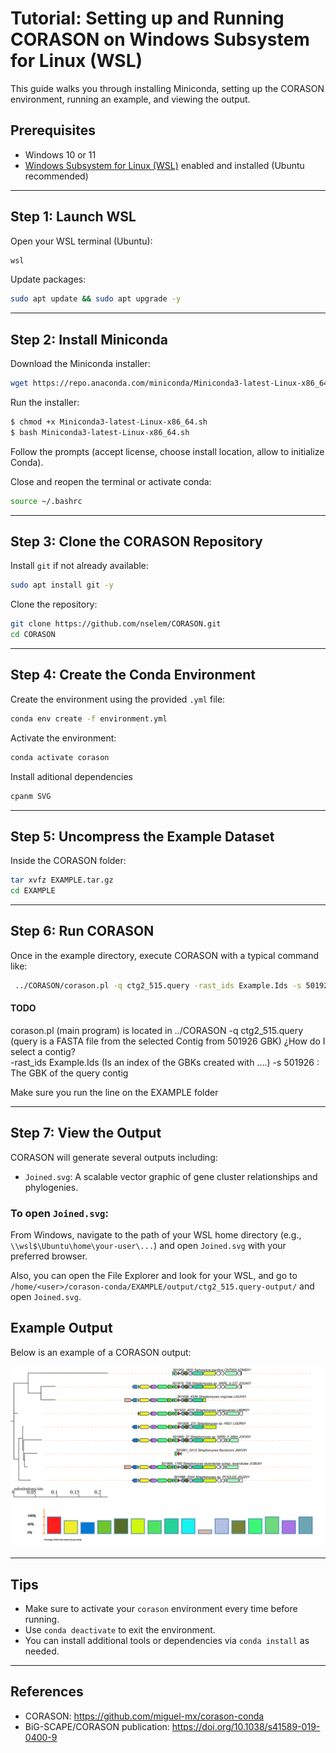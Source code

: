 # Tutorial: Setting up and Running CORASON on Windows Subsystem for Linux (WSL)

This guide walks you through installing Miniconda, setting up the CORASON environment, running an example, and viewing the output.

## Prerequisites

- Windows 10 or 11
- [Windows Subsystem for Linux (WSL)](https://learn.microsoft.com/en-us/windows/wsl/) enabled and installed (Ubuntu recommended)

---

## Step 1: Launch WSL

Open your WSL terminal (Ubuntu):

```bash
wsl
```

Update packages:

```bash
sudo apt update && sudo apt upgrade -y
```

---

## Step 2: Install Miniconda

Download the Miniconda installer:

```bash
wget https://repo.anaconda.com/miniconda/Miniconda3-latest-Linux-x86_64.sh
```

Run the installer:

```bash
$ chmod +x Miniconda3-latest-Linux-x86_64.sh
$ bash Miniconda3-latest-Linux-x86_64.sh
```

Follow the prompts (accept license, choose install location, allow to initialize Conda).

Close and reopen the terminal or activate conda:

```bash
source ~/.bashrc
```

---

## Step 3: Clone the CORASON Repository

Install `git` if not already available:

```bash
sudo apt install git -y
```

Clone the repository:

```bash
git clone https://github.com/nselem/CORASON.git
cd CORASON
```

---

## Step 4: Create the Conda Environment

Create the environment using the provided `.yml` file:

```bash
conda env create -f environment.yml
```

Activate the environment:

```bash
conda activate corason
```

Install aditional dependencies
```bash
cpanm SVG
```
---

## Step 5: Uncompress the Example Dataset

Inside the CORASON folder:

```bash
tar xvfz EXAMPLE.tar.gz
cd EXAMPLE
```

---

## Step 6: Run CORASON

Once in the example directory, execute CORASON with a typical command like:

```bash
 ../CORASON/corason.pl -q ctg2_515.query -rast_ids Example.Ids -s 501926

```

#### TODO
corason.pl (main program) is located in ../CORASON
-q ctg2_515.query (query is a FASTA file from the selected Contig from 501926 GBK) ¿How do I select a contig?  
-rast_ids Example.Ids (Is an index of the GBKs created with ....)
-s 501926 : The GBK of the query contig

Make sure you run the line on the EXAMPLE folder

---

## Step 7: View the Output

CORASON will generate several outputs including:

- `Joined.svg`: A scalable vector graphic of gene cluster relationships and phylogenies.

### To open `Joined.svg`:

From Windows, navigate to the path of your WSL home directory (e.g., `\\wsl$\Ubuntu\home\your-user\...`) and open `Joined.svg` with your preferred browser.

Also, you can open the File Explorer and look for your WSL, and go to  `/home/<user>/corason-conda/EXAMPLE/output/ctg2_515.query-output/` and open `Joined.svg`. 

## Example Output

Below is an example of a CORASON output:

![CORASON output preview](Joined.png)


---

## Tips

- Make sure to activate your `corason` environment every time before running.
- Use `conda deactivate` to exit the environment.
- You can install additional tools or dependencies via `conda install` as needed.

---

## References

- CORASON: https://github.com/miguel-mx/corason-conda
- BiG-SCAPE/CORASON publication: https://doi.org/10.1038/s41589-019-0400-9
